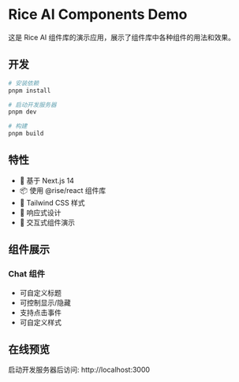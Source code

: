 # Rice AI Components Demo

这是 Rice AI 组件库的演示应用，展示了组件库中各种组件的用法和效果。

## 开发

```bash
# 安装依赖
pnpm install

# 启动开发服务器
pnpm dev

# 构建
pnpm build
```

## 特性

- 🚀 基于 Next.js 14
- 📦 使用 @rise/react 组件库
- 🎨 Tailwind CSS 样式
- 📱 响应式设计
- 🔧 交互式组件演示

## 组件展示

### Chat 组件
- 可自定义标题
- 可控制显示/隐藏
- 支持点击事件
- 可自定义样式

## 在线预览

启动开发服务器后访问: http://localhost:3000
